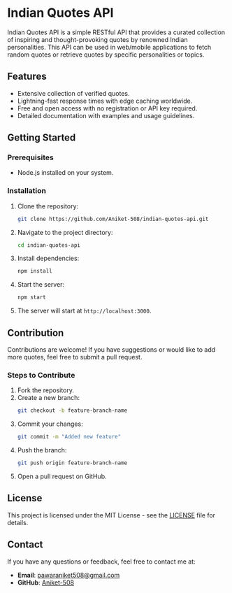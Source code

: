# Indian Quotes API

Indian Quotes API is a simple RESTful API that provides a curated collection of inspiring and thought-provoking quotes by renowned Indian personalities. This API can be used in web/mobile applications to fetch random quotes or retrieve quotes by specific personalities or topics.

## Features

- Extensive collection of verified quotes.
- Lightning-fast response times with edge caching worldwide.
- Free and open access with no registration or API key required.
- Detailed documentation with examples and usage guidelines.

## Getting Started

### Prerequisites

- Node.js installed on your system.

### Installation

1. Clone the repository:
   ```bash
   git clone https://github.com/Aniket-508/indian-quotes-api.git
   ```

2. Navigate to the project directory:
   ```bash
   cd indian-quotes-api
   ```

3. Install dependencies:
   ```bash
   npm install
   ```

4. Start the server:
   ```bash
   npm start
   ```

5. The server will start at `http://localhost:3000`.

## Contribution

Contributions are welcome! If you have suggestions or would like to add more quotes, feel free to submit a pull request.

### Steps to Contribute

1. Fork the repository.
2. Create a new branch:
   ```bash
   git checkout -b feature-branch-name
   ```
3. Commit your changes:
   ```bash
   git commit -m "Added new feature"
   ```
4. Push the branch:
   ```bash
   git push origin feature-branch-name
   ```
5. Open a pull request on GitHub.

## License

This project is licensed under the MIT License - see the [LICENSE](LICENSE) file for details.

## Contact

If you have any questions or feedback, feel free to contact me at:

- **Email**: pawaraniket508@gmail.com
- **GitHub**: [Aniket-508](https://github.com/Aniket-508)
